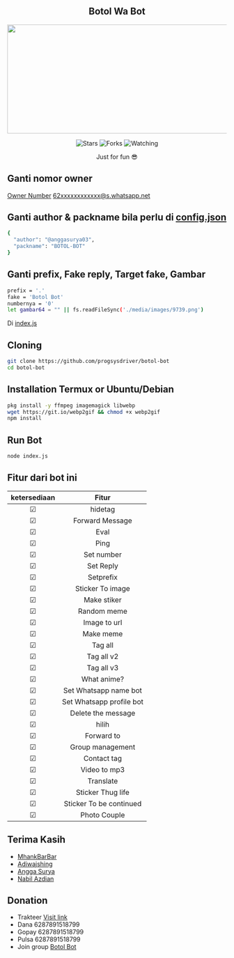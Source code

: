 <h2 align="center">Botol Wa Bot</h2>
<p align="center">
<img src="https://telegra.ph/file/5b3fd9af601cc44918601.jpg" width="550" height="250"/>
</p>
<p align="center">
<img title="Stars" src="https://img.shields.io/github/stars/progsysdriver/botol-bot?label=Stars&color=magenta&style=flat-square">
<img title="Forks" src="https://img.shields.io/github/forks/progsysdriver/botol-bot?label=Forks&color=brickred&style=flat-square">
<img title="Watching" src="https://img.shields.io/github/watchers/progsysdriver/botol-bot?label=Watchers&color=red&style=flat-square">
</p>

<p align="center">
Just for fun 😎
</p>

## Ganti nomor owner
[Owner Number](https://github.com/progsysdriver/botol-bot/blob/c1a1e339ad58ce0a5f1edb9082b968cbbfd7c6b3/index.js#L118)
 62xxxxxxxxxxxx@s.whatsapp.net

## Ganti author & packname bila perlu di [config.json](https://github.com/progsysdriver/botol-bot/blob/main/config.json)
```sh
{
  "author": "@anggasurya03",
  "packname": "BOTOL-BOT"
}
```

## Ganti prefix, Fake reply, Target fake, Gambar
```sh
prefix = '.'
fake = 'Botol Bot'
numbernya = '0'
let gambar64 = "" || fs.readFileSync('./media/images/9739.png')
```
Di [index.js](https://github.com/progsysdriver/botol-bot/blob/main/index.js#L28)

## Cloning
```sh
git clone https://github.com/progsysdriver/botol-bot
cd botol-bot
```

## Installation Termux or Ubuntu/Debian

```sh
pkg install -y ffmpeg imagemagick libwebp
wget https://git.io/webp2gif && chmod +x webp2gif
npm install
```

## Run Bot
```sh
node index.js
```
## Fitur dari bot ini

| ketersediaan  |  Fitur |
| :-----------: | :----: |
|       ☑      | hidetag |
|       ☑      | Forward Message |
|       ☑      | Eval |
|       ☑      | Ping |
|       ☑      | Set number |
|       ☑      | Set Reply |
|       ☑      | Setprefix  |
|       ☑      | Sticker To image  |
|       ☑      | Make stiker  |
|       ☑      | Random meme |
|       ☑      | Image to url  |
|       ☑      | Make meme |
|       ☑      | Tag all  |
|       ☑      | Tag all v2 |
|       ☑      | Tag all v3  |
|       ☑      | What anime? |
|       ☑      | Set Whatsapp name bot  |
|       ☑      | Set Whatsapp profile bot
|       ☑      | Delete the message |
|       ☑      | hilih |
|       ☑      | Forward to  |
|       ☑      | Group management  |
|       ☑      | Contact tag  |
|       ☑      | Video to mp3  |
|       ☑      | Translate  |
|       ☑      | Sticker Thug life  |
|       ☑      | Sticker To be continued |
|       ☑      | Photo Couple  |

## Terima Kasih
- [MhankBarBar](https://github.com/github.com/MhankBarBar)
- [Adiwajshing](https://github.com/adiwajshing)
- [Angga Surya](https://github.com/suryapardana)
- [Nabil Azdian](https://github.com/NabilAzdian)


## Donation
- Trakteer [Visit link](https://trakteer.id/anggasurya)
- Dana 6287891518799
- Gopay 6287891518799
- Pulsa 6287891518799
- Join group [Botol Bot](https://chat.whatsapp.com/CZwRj7oCIzn59Fxa9GNTFA)